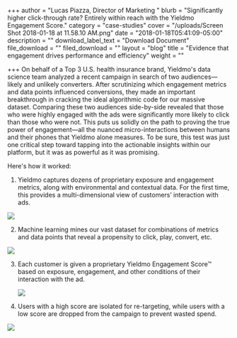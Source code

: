 +++
author = "Lucas Piazza, Director of Marketing "
blurb = "Significantly higher click-through rate? Entirely within reach with the Yieldmo Engagement Score."
category = "case-studies"
cover = "/uploads/Screen Shot 2018-01-18 at 11.58.10 AM.png"
date = "2018-01-18T05:41:09-05:00"
description = ""
download_label_text = "Download Document"
file_download = ""
filed_download = ""
layout = "blog"
title = "Evidence that engagement drives performance and efficiency"
weight = ""

+++
On behalf of a Top 3 U.S. health insurance brand, Yieldmo's data science team analyzed a recent campaign in search of two audiences—likely and unlikely converters. After scrutinizing which engagement metrics and data points influenced conversions, they made an important breakthrough in cracking the ideal algorithmic code for our massive dataset. Comparing these two audiences side-by-side revealed that those who were highly engaged with the ads were significantly more likely to click than those who were not. This puts us solidly on the path to proving the true power of engagement—all the nuanced micro-interactions between humans and their phones that Yieldmo alone measures. To be sure, this test was just one critical step toward tapping into the actionable insights within our platform, but it was as powerful as it was promising.

Here's how it worked:

1. Yieldmo captures dozens of proprietary exposure and engagement metrics, along with environmental and contextual data. For the first time, this provides a multi-dimensional view of customers’ interaction with ads.

![](/uploads/graph1-2.png)

2. Machine learning mines our vast dataset for combinations of metrics and data points that reveal a propensity to click, play, convert, etc.

![](/uploads/graph2.png)

3. Each customer is given a proprietary Yieldmo Engagement Score™ based on exposure, engagement, and other conditions of their interaction with the ad.

   ![](/uploads/resized.png)
4. Users with a high score are isolated for re-targeting, while users with a low score are dropped from the campaign to prevent wasted spend.

![](/uploads/resized2.png)